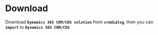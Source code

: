 # Download

Download **```Dymamics 365 CRM/CDS solution```** from **```crmdialog```**, then you can **```import```** to **```Dynamics 365 CRM/CDS```**